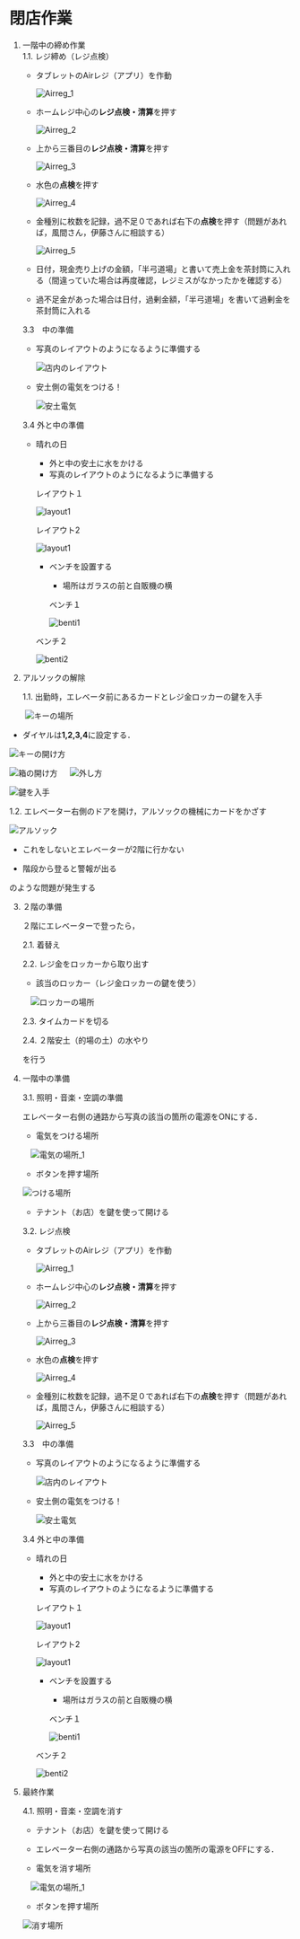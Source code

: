 # 閉店作業
1. 一階中の締め作業   
   1.1. レジ締め（レジ点検）

   - タブレットのAirレジ（アプリ）を作動
   
       ![Airreg_1](./image/airreg_1.jpg)
   
   - ホームレジ中心の**レジ点検・清算**を押す
   
       ![Airreg_2](./image/airreg_2.jpg)
   
   - 上から三番目の**レジ点検・清算**を押す
   
       ![Airreg_3](./image/airreg_3.jpg)
   
   - 水色の**点検**を押す
   
       ![Airreg_4](./images/airreg_4.jpg)
      
   - 金種別に枚数を記録，過不足０であれば右下の**点検**を押す（問題があれば，風間さん，伊藤さんに相談する）
      
      ![Airreg_5](./image/airreg_5.jpg)

   - 日付，現金売り上げの金額，「半弓道場」と書いて売上金を茶封筒に入れる（間違っていた場合は再度確認，レジミスがなかったかを確認する）
   - 過不足金があった場合は日付，過剰金額，「半弓道場」を書いて過剰金を茶封筒に入れる
      
   3.3　中の準備

   - 写真のレイアウトのようになるように準備する
   
      ![店内のレイアウト](./image/store_inside.jpg)
   
   - 安土側の電気をつける！
   
      ![安土電気](./image/ele1.jpg)
   
   3.4 外と中の準備

   - 晴れの日
  
      - 外と中の安土に水をかける
      - 写真のレイアウトのようになるように準備する

     レイアウト１
     
        ![layout1](./image/outside_1.jpg)

     レイアウト2
     
        ![layout1](./image/outside_2.jpg)

     - ベンチを設置する
        - 場所はガラスの前と自販機の横
          
       ベンチ１
     
        ![benti1](./image/benti_1.jpg)
       
     ベンチ２
     
        ![benti2](./image/benti_2.jpg)
1. アルソックの解除
   
   1.1. 出勤時，エレベータ前にあるカードとレジ金ロッカーの鍵を入手
   
　　![キーの場所](./image/key_1.jpg)
   
   - ダイヤルは**1,2,3,4**に設定する．
     
   ![キーの開け方](./image/key_2.jpg)
   
   ![箱の開け方](./image/key_3.jpg)
   　
   ![外し方](./image/key_4.jpg)
   
   ![鍵を入手](./image/key_5.jpg)　　
   
   1.2. エレベーター右側のドアを開け，アルソックの機械にカードをかざす
   
   ![アルソック](./image/alsock.jpg)
   
   - これをしないとエレベーターが2階に行かない
   
   - 階段から登ると警報が出る
   
   のような問題が発生する
   
3. ２階の準備
   
   ２階にエレベーターで登ったら，
   
   2.1. 着替え
   
   2.2. レジ金をロッカーから取り出す

   - 該当のロッカー（レジ金ロッカーの鍵を使う）
    
   　![ロッカーの場所](./image/locker.jpg)
    
   2.3. タイムカードを切る
   
   2.4. ２階安土（的場の土）の水やり  
   
   を行う

5. 一階中の準備
   
   3.1. 照明・音楽・空調の準備

   エレベーター右側の通路から写真の該当の箇所の電源をONにする．
   
   - 電気をつける場所

   　![電気の場所_1](./image/here1.jpg)

   - ボタンを押す場所
   
    ![つける場所](./image/here3.jpg)

   - テナント（お店）を鍵を使って開ける
   
   3.2. レジ点検

   - タブレットのAirレジ（アプリ）を作動
   
       ![Airreg_1](./image/airreg_1.jpg)
   
   - ホームレジ中心の**レジ点検・清算**を押す
   
       ![Airreg_2](./image/airreg_2.jpg)
   
   - 上から三番目の**レジ点検・清算**を押す
   
       ![Airreg_3](./image/airreg_3.jpg)
   
   - 水色の**点検**を押す
   
       ![Airreg_4](./images/airreg_4.jpg)
      
   - 金種別に枚数を記録，過不足０であれば右下の**点検**を押す（問題があれば，風間さん，伊藤さんに相談する）
      
      ![Airreg_5](./image/airreg_5.jpg)
      
      
   3.3　中の準備

   - 写真のレイアウトのようになるように準備する
   
      ![店内のレイアウト](./image/store_inside.jpg)
   
   - 安土側の電気をつける！
   
      ![安土電気](./image/ele1.jpg)
   
   3.4 外と中の準備

   - 晴れの日
  
      - 外と中の安土に水をかける
      - 写真のレイアウトのようになるように準備する

     レイアウト１
     
        ![layout1](./image/outside_1.jpg)

     レイアウト2
     
        ![layout1](./image/outside_2.jpg)

     - ベンチを設置する
        - 場所はガラスの前と自販機の横
          
       ベンチ１
     
        ![benti1](./image/benti_1.jpg)
       
     ベンチ２
     
        ![benti2](./image/benti_2.jpg)
4. 最終作業
   
   4.1. 照明・音楽・空調を消す
   
   - テナント（お店）を鍵を使って開ける
   
   - エレベーター右側の通路から写真の該当の箇所の電源をOFFにする．
   
   - 電気を消す場所

   　![電気の場所_1](./image/here1.jpg)

   - ボタンを押す場所
   
    ![消す場所](./image/here3.jpg)

  
   

